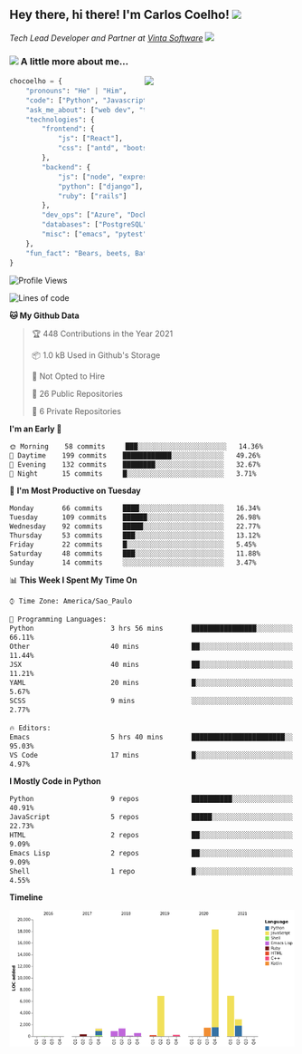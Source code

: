 <h2>Hey there, hi there! I'm Carlos Coelho! <img src="https://emoji.gg/assets/emoji/6680_this_is_fine.png" width="30"></h2>
<p><em>Tech Lead Developer and Partner at <a href="http://www.vintasoftware.com">Vinta Software</a> <img src="https://emojis.slackmojis.com/emojis/images/1613461409/13263/bongocat_code.gif?1613461409" width="30"> 
</em></p>

### <img src="https://emojis.slackmojis.com/emojis/images/1597320283/10003/catjam.gif?1597320283" width="30"> A little more about me...  

<img align='right' src="https://static.displate.com/280x392/displate/2020-07-14/7c2ec3f8c336338501ea495a63155e25_b86c99794d9b979ee9511ddaaafc4ce2.jpg" width="265">

```python
chocoelho = {
    "pronouns": "He" | "Him",
    "code": ["Python", "Javascript", "Ruby"],
    "ask_me_about": ["web dev", "tech", "leadership", "wsl", "linux"],
    "technologies": {
        "frontend": {
            "js": ["React"],
            "css": ["antd", "bootstrap"]
        },
        "backend": {
            "js": ["node", "express"],
            "python": ["django"],
            "ruby": ["rails"]
        },
        "dev_ops": ["Azure", "Docker", "Nginx"],
        "databases": ["PostgreSQL"],
        "misc": ["emacs", "pytest"]
    },
    "fun_fact": "Bears, beets, Battlestar Galactica."
}
```

<!--START_SECTION:waka-->
![Profile Views](http://img.shields.io/badge/Profile%20Views-102-blue)

![Lines of code](https://img.shields.io/badge/From%20Hello%20World%20I%27ve%20Written-41669%20lines%20of%20code-blue)

**🐱 My Github Data** 

> 🏆 448 Contributions in the Year 2021
 > 
> 📦 1.0 kB Used in Github's Storage 
 > 
> 🚫 Not Opted to Hire
 > 
> 📜 26 Public Repositories 
 > 
> 🔑 6 Private Repositories  
 > 
**I'm an Early 🐤** 

```text
🌞 Morning    58 commits     ███░░░░░░░░░░░░░░░░░░░░░░   14.36% 
🌆 Daytime    199 commits    ████████████░░░░░░░░░░░░░   49.26% 
🌃 Evening    132 commits    ████████░░░░░░░░░░░░░░░░░   32.67% 
🌙 Night      15 commits     █░░░░░░░░░░░░░░░░░░░░░░░░   3.71%

```
📅 **I'm Most Productive on Tuesday** 

```text
Monday       66 commits     ████░░░░░░░░░░░░░░░░░░░░░   16.34% 
Tuesday      109 commits    ██████░░░░░░░░░░░░░░░░░░░   26.98% 
Wednesday    92 commits     █████░░░░░░░░░░░░░░░░░░░░   22.77% 
Thursday     53 commits     ███░░░░░░░░░░░░░░░░░░░░░░   13.12% 
Friday       22 commits     █░░░░░░░░░░░░░░░░░░░░░░░░   5.45% 
Saturday     48 commits     ███░░░░░░░░░░░░░░░░░░░░░░   11.88% 
Sunday       14 commits     ░░░░░░░░░░░░░░░░░░░░░░░░░   3.47%

```


📊 **This Week I Spent My Time On** 

```text
⌚︎ Time Zone: America/Sao_Paulo

💬 Programming Languages: 
Python                   3 hrs 56 mins       ████████████████░░░░░░░░░   66.11% 
Other                    40 mins             ██░░░░░░░░░░░░░░░░░░░░░░░   11.44% 
JSX                      40 mins             ██░░░░░░░░░░░░░░░░░░░░░░░   11.21% 
YAML                     20 mins             █░░░░░░░░░░░░░░░░░░░░░░░░   5.67% 
SCSS                     9 mins              ░░░░░░░░░░░░░░░░░░░░░░░░░   2.77%

🔥 Editors: 
Emacs                    5 hrs 40 mins       ███████████████████████░░   95.03% 
VS Code                  17 mins             █░░░░░░░░░░░░░░░░░░░░░░░░   4.97%

```

**I Mostly Code in Python** 

```text
Python                   9 repos             ██████████░░░░░░░░░░░░░░░   40.91% 
JavaScript               5 repos             █████░░░░░░░░░░░░░░░░░░░░   22.73% 
HTML                     2 repos             ██░░░░░░░░░░░░░░░░░░░░░░░   9.09% 
Emacs Lisp               2 repos             ██░░░░░░░░░░░░░░░░░░░░░░░   9.09% 
Shell                    1 repo              █░░░░░░░░░░░░░░░░░░░░░░░░   4.55%

```


**Timeline**

![Chart not found](https://raw.githubusercontent.com/chocoelho/chocoelho/main/charts/bar_graph.png) 


<!--END_SECTION:waka-->
